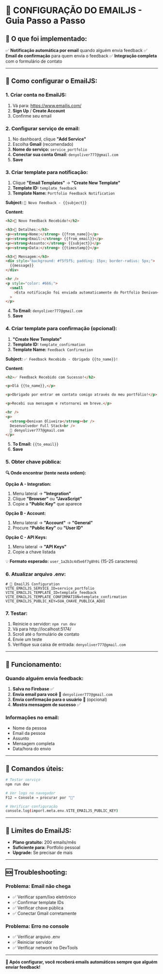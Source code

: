 # 📧 CONFIGURAÇÃO DO EMAILJS - Guia Passo a Passo

## 🎯 O que foi implementado:

✅ **Notificação automática por email** quando alguém envia feedback
✅ **Email de confirmação** para quem envia o feedback
✅ **Integração completa** com o formulário de contato

---

## 🚀 Como configurar o EmailJS:

### **1. Criar conta no EmailJS:**

1. Vá para: https://www.emailjs.com/
2. **Sign Up** / **Create Account**
3. Confirme seu email

### **2. Configurar serviço de email:**

1. No dashboard, clique **"Add Service"**
2. Escolha **Gmail** (recomendado)
3. **Nome do serviço:** `service_portfolio`
4. **Conectar sua conta Gmail:** `denyoliver777@gmail.com`
5. **Save**

### **3. Criar template para notificação:**

1. Clique **"Email Templates"** → **"Create New Template"**
2. **Template ID:** `template_feedback`
3. **Template Name:** `Portfolio Feedback Notification`

**Subject:** `🎯 Novo Feedback - {{subject}}`

**Content:**

```html
<h2>🎯 Novo Feedback Recebido!</h2>

<h3>📝 Detalhes:</h3>
<p><strong>Nome:</strong> {{from_name}}</p>
<p><strong>Email:</strong> {{from_email}}</p>
<p><strong>Assunto:</strong> {{subject}}</p>
<p><strong>Data:</strong> {{timestamp}}</p>

<h3>💬 Mensagem:</h3>
<div style="background: #f5f5f5; padding: 15px; border-radius: 5px;">
  {{message}}
</div>

<hr />
<p style="color: #666;">
  <small
    >Esta notificação foi enviada automaticamente do Portfolio Denivan</small
  >
</p>
```

4. **To Email:** `denyoliver777@gmail.com`
5. **Save**

### **4. Criar template para confirmação (opcional):**

1. **"Create New Template"**
2. **Template ID:** `template_confirmation`
3. **Template Name:** `Feedback Confirmation`

**Subject:** `✅ Feedback Recebido - Obrigado {{to_name}}!`

**Content:**

```html
<h2>✅ Feedback Recebido com Sucesso!</h2>

<p>Olá {{to_name}},</p>

<p>Obrigado por entrar em contato comigo através do meu portfólio!</p>

<p>Recebi sua mensagem e retornarei em breve.</p>

<hr />
<p>
  <strong>Denivan Oliveira</strong><br />
  Desenvolvedor Full Stack<br />
  📧 denyoliver777@gmail.com
</p>
```

5. **To Email:** `{{to_email}}`
6. **Save**

### **5. Obter chave pública:**

**🔍 Onde encontrar (tente nesta ordem):**

**Opção A - Integration:**

1. Menu lateral → **"Integration"**
2. Clique **"Browser"** ou **"JavaScript"**
3. Copie a **"Public Key"** que aparece

**Opção B - Account:**

1. Menu lateral → **"Account"** → **"General"**
2. Procure **"Public Key"** ou **"User ID"**

**Opção C - API Keys:**

1. Menu lateral → **"API Keys"**
2. Copie a chave listada

💡 **Formato esperado:** `user_1a2b3c4d5e6f7g8h9i` (15-25 caracteres)

### **6. Atualizar arquivo .env:**

```properties
# 📧 EmailJS Configuration
VITE_EMAILJS_SERVICE_ID=service_portfolio
VITE_EMAILJS_TEMPLATE_ID=template_feedback
VITE_EMAILJS_TEMPLATE_CONFIRMATION=template_confirmation
VITE_EMAILJS_PUBLIC_KEY=SUA_CHAVE_PUBLICA_AQUI
```

### **7. Testar:**

1. Reinicie o servidor: `npm run dev`
2. Vá para http://localhost:5174/
3. Scroll até o formulário de contato
4. Envie um teste
5. Verifique sua caixa de entrada: `denyoliver777@gmail.com`

---

## 🎯 Funcionamento:

### **Quando alguém envia feedback:**

1. **Salva no Firebase** ✅
2. **Envia email para você** 📧 `denyoliver777@gmail.com`
3. **Envia confirmação para o usuário** 📨 (opcional)
4. **Mostra mensagem de sucesso** ✅

### **Informações no email:**

- Nome da pessoa
- Email da pessoa
- Assunto
- Mensagem completa
- Data/hora do envio

---

## 🔧 Comandos úteis:

```bash
# Testar serviço
npm run dev

# Ver logs no navegador
F12 → Console → procurar por "📧"

# Verificar configuração
console.log(import.meta.env.VITE_EMAILJS_PUBLIC_KEY)
```

---

## 📱 Limites do EmailJS:

- **Plano gratuito:** 200 emails/mês
- **Suficiente para:** Portfolio pessoal
- **Upgrade:** Se precisar de mais

---

## 🆘 Troubleshooting:

### **Problema: Email não chega**

- ✅ Verificar spam/lixo eletrônico
- ✅ Confirmar template IDs
- ✅ Verificar chave pública
- ✅ Conectar Gmail corretamente

### **Problema: Erro no console**

- ✅ Verificar arquivo .env
- ✅ Reiniciar servidor
- ✅ Verificar network no DevTools

---

**🎉 Após configurar, você receberá emails automáticos sempre que alguém enviar feedback!**
